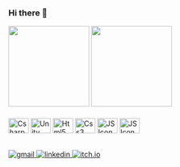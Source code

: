### Hi there 👋

<div>
  <img align="center" height="160em" src="https://github-readme-stats.vercel.app/api?username=BrunoLimenzo&counts_private=true&show_icons=true&theme=tokyonight">
  <img align="center" height ="160em" src="https://github-readme-stats.vercel.app/api/top-langs/?username=BrunoLimenzo&theme=tokyonight&layout=compact">
</div>

  ###
  
<div style="display: inline_block">
  <img alt="Csharp Icon" height="30px" width="40px" src="https://cdn.jsdelivr.net/gh/devicons/devicon/icons/csharp/csharp-original.svg"/>
  <img alt="Unity Icon" height="30px" width="40px" src="https://cdn.jsdelivr.net/gh/devicons/devicon/icons/unity/unity-original.svg"/>
  <img alt="Html5 Icon" height="30px" width="40px" src="https://cdn.jsdelivr.net/gh/devicons/devicon/icons/html5/html5-original.svg"/>
  <img alt="Css3 Icon" height="30px" width="40px" src="https://cdn.jsdelivr.net/gh/devicons/devicon/icons/css3/css3-original.svg"/>
  <img alt="JS Icon" height="30px" width="40px" src="https://cdn.jsdelivr.net/gh/devicons/devicon/icons/javascript/javascript-original.svg" />
  <img alt="JS Icon" height="30px" width="40px" src="https://cdn.jsdelivr.net/gh/devicons/devicon/icons/java/java-original.svg" />

</div>
  
  ##

  <div>
    <a href="mailto:brunolimenzo0@gmail.com" target="_blank"> 
      <img alt="gmail" src="https://img.shields.io/badge/Gmail-D14836?style=for-the-badge&logo=gmail&logoColor=white"> 
    </a>
    <a href="https://www.linkedin.com/in/bruno-limenzo-0a2224230/" target="_blank"> 
       <img alt="linkedin" src="https://img.shields.io/badge/LinkedIn-0077B5?style=for-the-badge&logo=linkedin&logoColor=white">
    </a>
    <a href="https://brunolimenzo.itch.io/" target="_blank">
       <img alt="itch.io" src="https://img.shields.io/badge/Itch.io-FA5C5C?style=for-the-badge&logo=itch.io&logoColor=white">
    </a>
    
  </div>
